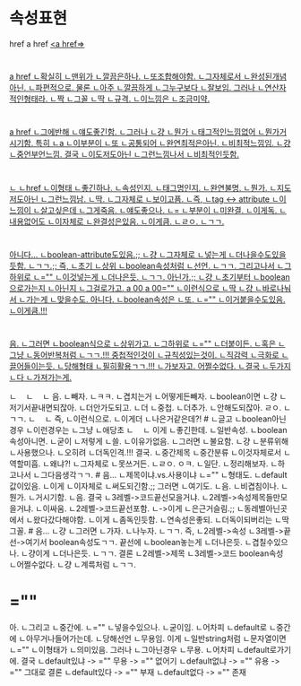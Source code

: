 # 속성표현
href
a href
<a href>
<a href=>
<a href="">
#
a href
ㄴ확실히
ㄴ맨위가
ㄴ깔끔은하나.
ㄴ또조합해야함.
ㄴ그자체로서
ㄴ완성된개념아닌.
ㄴ파편적으로.
물론
ㄴ아주
ㄴ깔끔하게
ㄴ그누구보다
ㄴ잘보임.
그러나
ㄴ연산자적인형태라.
ㄴ짝
ㄴ그꼴
ㄴ딱
ㄴ규격.
ㄴ이느낌은
ㄴ조금미약.
#
a href
ㄴ그에반해
ㄴ얘도좋긴함.
ㄴ그러나
ㄴ걍
ㄴ뭔가
ㄴ태그적인느낌없어
ㄴ뭔가거시기함.
특히
ㄴa
ㄴ이부분이
ㄴ또
ㄴ공통되어
ㄴ완연최적은아닌.
ㄴ비최적느낌임.
ㄴ걍
ㄴ중언부언느낌.
결국
ㄴ이도저도아닌
ㄴ그런느낌나서
ㄴ비최적인듯함.


#
<a href>
<a href=>
<a href="">
ㄴ<a href>
ㄴhref
ㄴ이형태
ㄴ좋긴하나.
ㄴ속성인지.
ㄴ태그명인지.
ㄴ완연불명.
ㄴ뭔가.
ㄴ지도저도아닌
ㄴ그런느낌남.
ㄴ딱.
ㄴ그자체로
ㄴ보이고픔.
ㄴ즉,
ㄴtag <-> attribute
ㄴ이느낌이
ㄴ살고싶은데
ㄴ그게죽음.
<a href=>
ㄴ얘도좋으나.
ㄴ=
ㄴ부분이
ㄴ미완결.
ㄴ이게독.
<a href="">
ㄴ내용없어도
ㄴ이자체로
ㄴ완결성은있음.
ㄴ이게큼.
ㄴㄹㅇ.
ㄴㄱㄱ.

#
아니다...
ㄴboolean-attribute도있음.;;
ㄴ걍
ㄴ그자체로
ㄴ넣는게
ㄴ더나을수도있을듯함.
ㄴㄱㄱ.;;
즉,
ㄴ초기
ㄴ상위
ㄴboolean속성처럼
ㄴ선언. 
ㄴㄱㄱ.
그리고나서
ㄴ그하위로
ㄴ=""
ㄴ이것넣는게
ㄴ더나은듯.
ㄴㄱㄱ.
아닌가.;;
ㄴ걍
ㄴ초기부터
ㄴboolean으로가는지
ㄴ아닌지
ㄴ그걸로가고.
a 00
a 00=""
ㄴ이런식으로
ㄴ딱
ㄴ걍
ㄴ바로나눠서
ㄴ가는게
ㄴ맞을수도.
아니다.
ㄴboolean속성은
ㄴ또.
ㄴ=""
ㄴ이거붙을수도있음.
ㄴ이게큼.!!!
#
음.
ㄴ그러면
ㄴboolean식으로
ㄴ상위가고.
ㄴ그하위로
ㄴ=""
ㄴ더붙이든.
ㄴ혹은
ㄴ그냥
ㄴ동어반복처럼
ㄴㄱㄱ.!!!
중첩적인것이
ㄴ규칙성있는것이.
ㄴ직감력
ㄴ극화로
ㄴ끌어들이는듯.
ㄴ당해형태
ㄴ필히활용ㄱㄱ.!!!
ㄴ가보자고.
어쩔수없다.
ㄴ결국
ㄴ두가지
ㄴ다
ㄴ가져가는게.

<a>
ㄴ<a attributionsrc>
ㅤㄴ<a attributionsrc>
ㅤㄴ<a attributionsrc="">
음.
ㄴ빼자.
ㄴㅋㅋ.
ㄴ겹치는거
ㄴ어떻게든빼자.
ㄴboolean이면
ㄴ걍
ㄴ저기서끝내면되잖아.
ㄴ더안가도되고.
ㄴ더
ㄴ중첩.
ㄴ더추가.
ㄴ안해도되잖아. ㄹㅇ.
ㄴㄱㄱ.

<a>
ㄴ<a attributionsrc>
ㅤㄴ<a attributionsrc="">
즉,
ㄴ이런식으로.
ㄴ이게더
ㄴ나은거같은데?!
#
ㄴ글고
ㄴboolean아닌경우
ㄴ이런경우는
ㄴ그냥
ㄴ애당초

<a>
ㄴ<a target>
ㅤㄴ<a target="">
이게
ㄴ좋긴한데.
ㄴ일반속성.
ㄴboolean속성아니면.
ㄴ굳이
ㄴ저렇게
ㄴ쓸.
ㄴ이유가없음.
ㄴ그러면
ㄴ불요함.
ㄴ걍
ㄴ분류위해
ㄴ사용했으나.
ㄴ오히려
ㄴ더독인격.!!!
결국.
ㄴ중간제목
ㄴ중간분류
ㄴ이것자체로서
ㄴ역할미흡.
ㄴ왜냐?!
ㄴ그자체로
ㄴ못쓰거든.
ㄴㄹㅇ.
ㅇㅋ.
ㄴ일단.
ㄴ정리해보자.
ㄴ하고나서
ㄴ그다음생각ㄱㄱ.
#
음...
ㄴ제목이냐.vs.사용이냐
ㄴ=""
ㄴ형태도.
ㄴdefault값이있음.
ㄴ이게
ㄴ이자체로
ㄴ써도되긴함.;;
그러면
ㄴ여기도.
ㄴ음.
ㄴ비겹침이나.
ㄴ뭔가.
ㄴ거시기함.
ㄴ음.
결국
ㄴ3레벨->코드끝선모을거냐.
ㄴ2레벨->속성제목들만모을거냐.
ㄴ이싸움.
ㄴ2레벨->코드끝선포함.
ㄴ->이게
ㄴ은근거슬림.;;
ㄴ동레벨아닌곳에서
ㄴ왔다갔다해야함.
ㄴ이게
ㄴ좀독인듯함.
ㄴ연속성은좋되.
ㄴ더독이되버리는
ㄴ딱그꼴.
#
음...
ㄴ걍
ㄴ그러면
ㄴ가자.
ㄴ나누자.
ㄴㄱㄱ.
즉,
ㄴ2레벨->속성
ㄴ3레벨->끝선->여기서 boolean속성도ㄱㄱ.
끝선에
ㄴboolean놓는게
ㄴ더나은듯.
ㄴ겹칠수있으나.
ㄴ걍이게
ㄴ더나은듯.
ㄴㄱㄱ.
결론
ㄴ2레벨->제목
ㄴ3레벨->코드
boolean속성
ㄴ어쩔수없다.
ㄴ걍
ㄴ계륵처럼
ㄴㄱㄱ.



# =""
아.
ㄴ그리고
ㄴ중간에.
ㄴ=""
ㄴ넣을수있으나.
ㄴ굳이임.
ㄴ어차피
ㄴdefault로
ㄴ중간에
ㄴ아무거나들어가는데.
ㄴ당해선언
ㄴ무용임.
이게
ㄴ일반string처럼
ㄴ문자열이면
ㄴ=""
ㄴ이형태가
ㄴ의미있음.
그러나
ㄴ그아닌경우
ㄴ무용.
ㄴ어차피
ㄴdefault로가기에.
결국
ㄴdefault있냐 -> ="" 무용 -> ="" 없어기
ㄴdefault없냐 -> ="" 유용 -> ="" 그대로
결론
ㄴdefault있다 -> ="" 부재
ㄴdefault없다 -> ="" 존재

